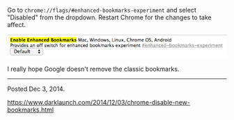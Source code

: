 Go to `chrome://flags/#enhanced-bookmarks-experiment` and select "Disabled" from the dropdown. Restart Chrome for the changes to take affect.

<img alt="" src="/img/uploads/2014-12/chrome-disable-new-bookmarks.png" />

I really hope Google doesn't remove the classic bookmarks.

---

Posted Dec 3, 2014.

https://www.darklaunch.com/2014/12/03/chrome-disable-new-bookmarks.html